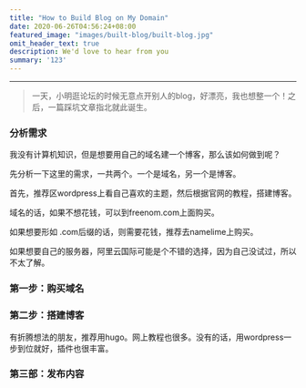 ```yaml
---
title: "How to Build Blog on My Domain"
date: 2020-06-26T04:56:24+08:00
featured_image: "images/built-blog/built-blog.jpg"
omit_header_text: true
description: We'd love to hear from you
summary: '123'
---
```


---

> 一天，小明逛论坛的时候无意点开别人的blog，好漂亮，我也想整一个！之后，一篇踩坑文章指北就此诞生。

### 分析需求

我没有计算机知识，但是想要用自己的域名建一个博客，那么该如何做到呢？

先分析一下这里的需求，一共两个。一个是域名，另一个是博客。

首先，推荐区wordpress上看自己喜欢的主题，然后根据官网的教程，搭建博客。

域名的话，如果不想花钱，可以到freenom.com上面购买。

如果想要形如 .com后缀的话，则需要花钱，推荐去namelime上购买。

如果想要自己的服务器，阿里云国际可能是个不错的选择，因为自己没试过，所以不太了解。

### 第一步：购买域名



### 第二步：搭建博客

有折腾想法的朋友，推荐用hugo。网上教程也很多。没有的话，用wordpress一步到位就好，插件也很丰富。

### 第三部：发布内容


